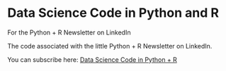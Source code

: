 # Data Science Code in Python and R
For the Python + R Newsletter on LinkedIn

The code associated with the little Python + R Newsletter on LinkedIn.

You can subscribe here: 
 [Data Science Code in Python + R]( https://www.linkedin.com/newsletters/data-science-code-in-python-r-6893420865883652096/)
